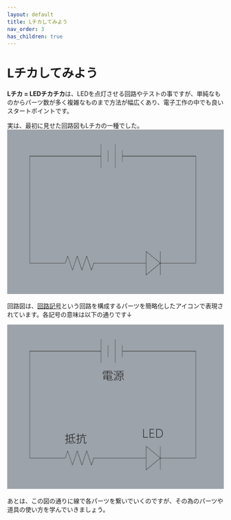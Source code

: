 ```yaml
---
layout: default
title: Lチカしてみよう
nav_order: 3
has_children: true
---
```


# Lチカしてみよう
**Lチカ = LEDチカチカ**は、LEDを点灯させる回路やテストの事ですが、単純なものからパーツ数が多く複雑なものまで方法が幅広くあり、電子工作の中でも良いスタートポイントです。

実は、最初に見せた回路図もLチカの一種でした。
<img src="assets/basic_led_circuit.png" width="640" alt="hi" class="inline"/>

回路図は、[回路記号](https://www.engineer314.com/senmon/ess.html)という回路を構成するパーツを簡略化したアイコンで表現されています。各記号の意味は以下の通りです↓

<img src="assets/basic_led_circuit_text.png" width="640" alt="hi" class="inline"/>

あとは、この図の通りに線で各パーツを繋いでいくのですが、その為のパーツや道具の使い方を学んでいきましょう。
